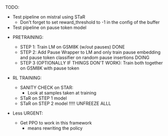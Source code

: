 TODO:


- Test pipeline on mistral using STaR
    - Don't forget to set reward_threshold to -1 in the config of the buffer
- Test pipeline on pause token model

<!-- - DataCollatorForCompletionONly DONE -->

- PRETRAINING:
    - STEP 1: Train LM on GSM8K (w/out pauses) DONE
    - STEP 2: Add Pause Wrapper to LM and only train pause embedding and pause token classifier on random pause insertions DOING
    - STEP 3 (OPTIONALLY IF THINGS DON'T WORK): Train both together on GSM8K with pause token

- RL TRAINING:
    - SANITY CHECK on STAR: 
        - Look at samples taken at training
    - STaR on STEP 1 model
    - STaR on STEP 2 model !!!!! UNFREEZE ALLL

- Less URGENT:
    - Get PPO to work in this framework
        - means rewriting the policy 



